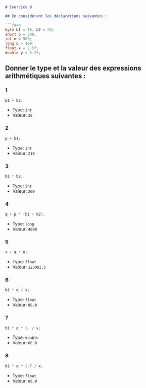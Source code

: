 ```md
# Exercice 8

## En considérant les déclarations suivantes :

```java
byte b1 = 10, b2 = 20;
short p = 200;
int n = 500;
long q = 100;
float x = 2.5f;
double y = 5.25;
```

## Donner le type et la valeur des expressions arithmétiques suivantes :

### 1

```java
b1 + b2;
```

- Type: `int`
- Valeur: `30`

### 2

```java
p + b1;
```

- Type: `int`
- Valeur: `210`

### 3

```java
b1 * b2;
```

- Type: `int`
- Valeur: `200`

### 4

```java
q + p * (b1 + b2);
```

- Type: `long`
- Valeur: `4600`

### 5

```java
x + q * n;
```

- Type: `float`
- Valeur: `125002.5`

### 6

```java
b1 * q / x;
```

- Type: `float`
- Valeur: `80.0`

### 7

```java
b1 * q * 2. / x;
```

- Type: `double`
- Valeur: `80.0`

### 8

```java
b1 * q * 2.f / x;
```

- Type: `float`
- Valeur: `80.0`
